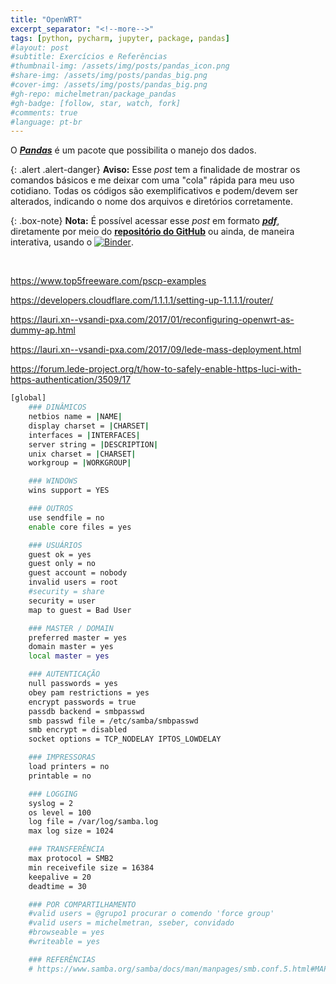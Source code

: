 ```yaml
---
title: "OpenWRT"
excerpt_separator: "<!--more-->"
tags: [python, pycharm, jupyter, package, pandas]
#layout: post
#subtitle: Exercícios e Referências
#thumbnail-img: /assets/img/posts/pandas_icon.png
#share-img: /assets/img/posts/pandas_big.png
#cover-img: /assets/img/posts/pandas_big.png
#gh-repo: michelmetran/package_pandas
#gh-badge: [follow, star, watch, fork]
#comments: true
#language: pt-br
---
```


O <a title="Link do Pandas" href="https://pandas.pydata.org/" target="_blank">**_Pandas_**</a> é um pacote que possibilita o manejo dos dados.

<!--more-->

{: .alert .alert-danger}
**Aviso:** Esse _post_ tem a finalidade de mostrar os comandos básicos e me deixar com uma "cola" rápida para meu uso cotidiano. Todas os códigos são exemplificativos e podem/devem ser alterados, indicando o nome dos arquivos e diretórios corretamente.

{: .box-note}
**Nota:** É possível acessar esse _post_ em formato <a title="Link do Folium" href="https://github.com/michelmetran/package_pandas/raw/master/docs/pandas.pdf" target="_blank">**_pdf_**</a>, diretamente por meio do <a title="Link do Repositório" href="https://github.com/michelmetran/package_pandas" target="_blank">**repositório do GitHub**</a> ou ainda, de maneira interativa, usando o [![Binder](https://mybinder.org/badge_logo.svg)](https://mybinder.org/v2/gh/michelmetran/package_pandas/master).

<br>

https://www.top5freeware.com/pscp-examples

https://developers.cloudflare.com/1.1.1.1/setting-up-1.1.1.1/router/

https://lauri.xn--vsandi-pxa.com/2017/01/reconfiguring-openwrt-as-dummy-ap.html

https://lauri.xn--vsandi-pxa.com/2017/09/lede-mass-deployment.html

https://forum.lede-project.org/t/how-to-safely-enable-https-luci-with-https-authentication/3509/17

```bash
[global]
	### DINÂMICOS
	netbios name = |NAME|
	display charset = |CHARSET|
	interfaces = |INTERFACES|
	server string = |DESCRIPTION|
	unix charset = |CHARSET|
	workgroup = |WORKGROUP|

	### WINDOWS
	wins support = YES

	### OUTROS
	use sendfile = no
	enable core files = yes

	### USUÁRIOS
	guest ok = yes
	guest only = no
	guest account = nobody
	invalid users = root
	#security = share
	security = user
	map to guest = Bad User

	### MASTER / DOMAIN
	preferred master = yes
	domain master = yes
	local master = yes

	### AUTENTICAÇÃO
	null passwords = yes
	obey pam restrictions = yes
	encrypt passwords = true
	passdb backend = smbpasswd
	smb passwd file = /etc/samba/smbpasswd
	smb encrypt = disabled
	socket options = TCP_NODELAY IPTOS_LOWDELAY

	### IMPRESSORAS
	load printers = no
	printable = no

	### LOGGING
	syslog = 2
	os level = 100
	log file = /var/log/samba.log
	max log size = 1024

	### TRANSFERÊNCIA
	max protocol = SMB2
	min receivefile size = 16384
	keepalive = 20
	deadtime = 30

	### POR COMPARTILHAMENTO
	#valid users = @grupo1 procurar o comendo 'force group'
	#valid users = michelmetran, sseber, convidado
	#browseable = yes
	#writeable = yes

	### REFERÊNCIAS
	# https://www.samba.org/samba/docs/man/manpages/smb.conf.5.html#MAPTOGUEST
```
